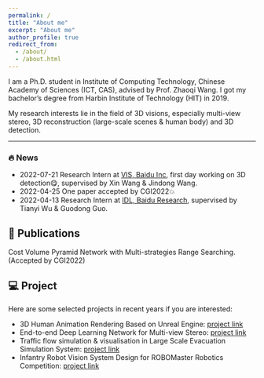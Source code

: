 ```yaml
---
permalink: /
title: "About me"
excerpt: "About me"
author_profile: true
redirect_from: 
  - /about/
  - /about.html
---
```


I am a Ph.D. student in Institute of Computing Technology, Chinese Academy of Sciences (ICT, CAS), advised by Prof. Zhaoqi Wang. I got my bachelor’s degree from Harbin Institute of Technology (HIT) in 2019.

My research interests lie in the field of 3D visions, especially multi-view stereo, 3D reconstruction (large-scale scenes & human body) and 3D detection.

------

### 🔥 News
+ 2022-07-21 Research Intern at [VIS, Baidu Inc](https://vis.baidu.com/#/), first day working on 3D detection😋, supervised by Xin Wang & Jindong Wang.
+ 2022-04-25 One paper accepted by CGI2022💥
+ 2022-04-13 Research Intern at [IDL, Baidu Research](http://research.baidu.com/), supervised by Tianyi Wu & Guodong Guo.


## 📝 Publications
Cost Volume Pyramid Network with Multi-strategies Range Searching.  (Accepted by CGI2022)



## 💻 Project
Here are some selected projects in recent years if you are interested:

+ 3D Human Animation Rendering Based on Unreal Engine: [project link](https://github.com/SibylGao/HumanRendering-UE4.git)
+ End-to-end Deep Learning Network for Multi-view Stereo: [project link](https://github.com/SibylGao/MSCVP-MVSNet.git)
+ Traffic flow simulation & visualisation in Large Scale Evacuation Simulation System: [project link](https://github.com/SibylGao/Car-Simulation.git)
+ Infantry Robot Vision System Design for ROBOMaster Robotics Competition: [project link](https://github.com/SibylGao/Vision-system.git)
